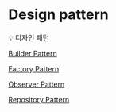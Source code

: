 # Design pattern

<aside>
💡 디자인 패턴

</aside>

[Builder Pattern](Design%20pattern%20d7c8ac7689ce42919d64d9b9181461d0/Builder%20Pattern%20f869b7efc5504bae8a65e4dbf481dac0.md)

[Factory Pattern](Design%20pattern%20d7c8ac7689ce42919d64d9b9181461d0/Factory%20Pattern%206fbef682782c4eea9768a17ef4cfa150.md)

[Observer Pattern](Design%20pattern%20d7c8ac7689ce42919d64d9b9181461d0/Observer%20Pattern%200aea27eb758646ce8903ad6c2d5940f8.md)

[Repository Pattern](Design%20pattern%20d7c8ac7689ce42919d64d9b9181461d0/Repository%20Pattern%20d5da511290c64abab58bfc95aa6359b0.md)